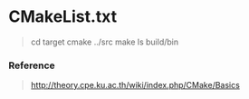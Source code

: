 # CMakeList.txt
> cd target
> cmake ../src
> make
> ls build/bin

### Reference
> http://theory.cpe.ku.ac.th/wiki/index.php/CMake/Basics
